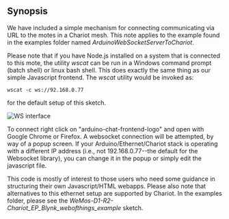 ## Synopsis

We have included a simple mechanism for connecting communicating via URL to the motes in a Chariot mesh. This note applies to the example found in the examples folder named *ArduinoWebSocketServerToChariot*. 

Please note that if you have Node.js installed on a system that is connected to this mote, the utility *wscat* can be run in a Windows command prompt (batch shell) or linux bash shell. This does exactly the same thing as our simple Javascript frontend. The *wscat* utility would be invoked as:

    wscat -c ws://92.168.0.77
    
for the default setup of this sketch.

![WS interface](https://www.qualianetworks.com/images/32m6n72s6x271ta8fm9ver7qytzyx0)

To connect right click on "arduino-chat-frontend-logo" and open with Google Chrome or Firefox. A websocket connection will
be attempted, by way of a popup screen. If your Arduino/Ethernet/Chariot stack is operating with a different IP address
(i.e., not 192.168.0.77--the default for the Websocket library), you can change it in the popup or simply edit the
javascript file.

This code is mostly of interest to those users who need some guidance in structuring their own Javascript/HTML webapps. Please also note that alternatives to this ethernet setup are supported by Chariot. In the examples folder, please see the *WeMos-D1-R2-Chariot_EP_Blynk_webofthings_example* sketch.